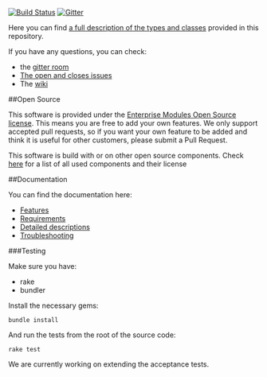 [![Build Status](https://magnum.travis-ci.com/enterprisemodules/ora_config.svg?token=mYUJvGEP8mfbgSwQy3r7&branch=master)](https://magnum.travis-ci.com/enterprisemodules/ora_config)
[![Gitter](https://badges.gitter.im/Join%20Chat.svg)](https://gitter.im/enterprisemodules/ora_config?utm_source=badge&utm_medium=badge&utm_campaign=pr-badge)

Here you can find [a full description of the types and classes](https://www.enterprisemodules.com/shop/products/puppet-ora_install-module) provided in this repository.

If you have any questions, you can check:

- the [gitter room](https://gitter.im/enterprisemodules/ora_config?utm_source=share-link&utm_medium=link&utm_campaign=share-link)
- [The open and closes issues](https://github.com/enterprisemodules/ora_config/issues)
- The [wiki](https://github.com/enterprisemodules/ora_config/wiki)

##Open Source

This software is provided under the [Enterprise Modules Open Source license](../master/LICENSE.pdf). This means you are free to add your own features. We only support accepted pull requests, so if you want your own feature to be added and think it is useful for other customers, please submit a Pull Request.

This software is build with or on other open source components. Check [here](../master/documentation/components.md) for a list of all used components and their license

##Documentation

You can find the documentation here:
- [Features](../master/documentation/features.md)
- [Requirements](../master/documentation/requirements.md)
- [Detailed descriptions](../master/documentation/detailed-description.md)
- [Troubleshooting](../master/documentation/troubleshooting.md)

###Testing

Make sure you have:

* rake
* bundler

Install the necessary gems:

    bundle install

And run the tests from the root of the source code:

    rake test

We are currently working on extending the acceptance tests.
